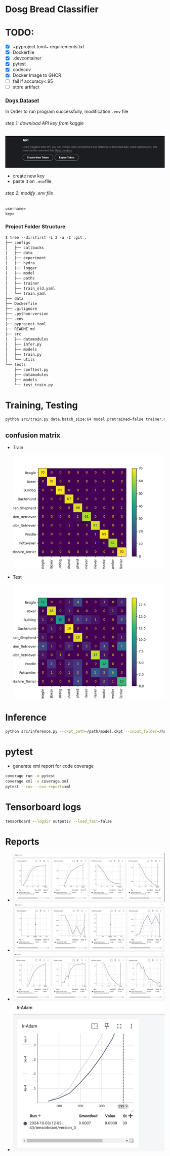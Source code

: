 # Dosg Bread Classifier

# TODO:
- [X] ~pyproject.toml~ requirements.txt
- [X] Dockerfile
- [X] .devcontainer
- [X] pytest 
- [X] codecov  
- [X] Docker Image to GHCR
- [ ] fail if accuracy<.95 
- [ ] store artifact

### [Dogs Dataset](https://www.kaggle.com/datasets/khushikhushikhushi/dog-breed-image-dataset)
In Order to run program successfully, modification `.env` file
###### step 1: download API key from kaggle
![kaggle key](./assets/kaggle_key.png)
- create new key
- paste it on `.env`file

###### step 2: modify .env file
```
username=
key=
```


### Project Folder Structure
```sh.
$ tree --dirsfirst -L 2 -a -I .git .
├── configs
│   ├── callbacks
│   ├── data
│   ├── experiment
│   ├── hydra
│   ├── logger
│   ├── model
│   ├── paths
│   ├── trainer
│   ├── train_old.yaml
│   └── train.yaml
├── data
├── Dockerfile
├── .gitignore
├── .python-version
├── .env
├── pyproject.toml
├── README.md
├── src
│   ├── datamodules
│   ├── infer.py
│   ├── models
│   ├── train.py
│   └── utils
└── tests
    ├── conftest.py
    ├── datamodules
    ├── models
    └── test_train.py

```

# Training, Testing
```sh
python src/train.py data.batch_size:64 model.pretrained=false trainer.max_epochs=10
```
## confusion matrix
- Train

    ![Training](./assets/confusion_matrix(train).png)

- Test

    ![Testing](./assets/confusion_matrix(test).png)



# Inference
```sh 
python src/inference.py --ckpt_path=/path/model.ckpt --input_folder=/home/path_folder --output_folder=/home/path_folder
```

# pytest
- generate xml report for code coverage
```sh
coverage run -m pytest
coverage xml -o coverage.xml
pytest --cov --cov-report=xml
```


# Tensorboard logs
```sh
tensorboard --logdir outputs/ --load_fast=false 
```


# Reports
- ![Training Details](./reports/train-report.png)
- ![Testing  Details](./reports/test-report.png)
- ![Validation Details](./reports/val-report.png)
- ![learning reate](./reports/lr-Adam.png)
